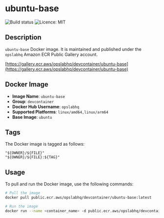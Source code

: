 # ubuntu-base

![Build status](https://github.com/opslabhqx/devcontainer/actions/workflows/build-push-ubuntu-base.yml/badge.svg)
![Licence: MIT](https://img.shields.io/github/license/opslabhqx/devcontainer)

## Description

`ubuntu-base` Docker image. It is maintained and published under the `opslabhq` Amazon ECR Public Gallery account.

[https://gallery.ecr.aws/opslabhq/devcontainer/ubuntu-base](https://gallery.ecr.aws/opslabhq/devcontainer/ubuntu-base)

## Docker Image

- **Image Name**: `ubuntu-base`
- **Group**: `devcontainer`
- **Docker Hub Username**: `opslabhq`
- **Supported Platforms**: `linux/amd64,linux/arm64`
- **Base Image**: `ubuntu`

## Tags

The Docker image is tagged as follows:

```
"${OWNER}/${FILE}"
"${OWNER}/${FILE}:${TAG}"
```

## Usage

To pull and run the Docker image, use the following commands:

```bash
# Pull the image
docker pull public.ecr.aws/opslabhq/devcontainer/ubuntu-base:latest

# Run the image
docker run --name <container_name> -d public.ecr.aws/opslabhq/devcontainer/ubuntu-base:latest
```
